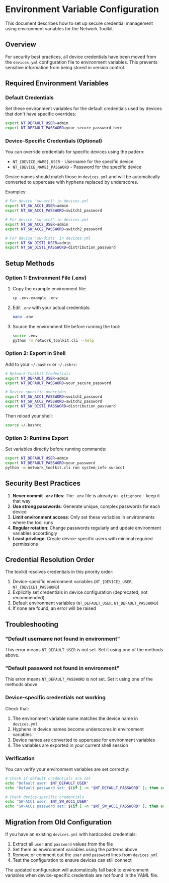 # Environment Variable Configuration

This document describes how to set up secure credential management using environment variables for the Network Toolkit.

## Overview

For security best practices, all device credentials have been moved from the `devices.yml` configuration file to environment variables. This prevents sensitive information from being stored in version control.

## Required Environment Variables

### Default Credentials

Set these environment variables for the default credentials used by devices that don't have specific overrides:

```bash
export NT_DEFAULT_USER=admin
export NT_DEFAULT_PASSWORD=your_secure_password_here
```

### Device-Specific Credentials (Optional)

You can override credentials for specific devices using the pattern:
- `NT_{DEVICE_NAME}_USER` - Username for the specific device
- `NT_{DEVICE_NAME}_PASSWORD` - Password for the specific device

Device names should match those in `devices.yml` and will be automatically converted to uppercase with hyphens replaced by underscores.

Examples:
```bash
# For device 'sw-acc1' in devices.yml
export NT_SW_ACC1_USER=admin
export NT_SW_ACC1_PASSWORD=switch1_password

# For device 'sw-acc2' in devices.yml
export NT_SW_ACC2_USER=admin
export NT_SW_ACC2_PASSWORD=switch2_password

# For device 'sw-dist1' in devices.yml
export NT_SW_DIST1_USER=admin
export NT_SW_DIST1_PASSWORD=distribution_password
```

## Setup Methods

### Option 1: Environment File (.env)

1. Copy the example environment file:
   ```bash
   cp .env.example .env
   ```

2. Edit `.env` with your actual credentials:
   ```bash
   nano .env
   ```

3. Source the environment file before running the tool:
   ```bash
   source .env
   python -m network_toolkit.cli --help
   ```

### Option 2: Export in Shell

Add to your `~/.bashrc` or `~/.zshrc`:
```bash
# Network Toolkit Credentials
export NT_DEFAULT_USER=admin
export NT_DEFAULT_PASSWORD=your_secure_password

# Device-specific overrides
export NT_SW_ACC1_PASSWORD=switch1_password
export NT_SW_ACC2_PASSWORD=switch2_password
export NT_SW_DIST1_PASSWORD=distribution_password
```

Then reload your shell:
```bash
source ~/.bashrc
```

### Option 3: Runtime Export

Set variables directly before running commands:
```bash
export NT_DEFAULT_USER=admin
export NT_DEFAULT_PASSWORD=your_password
python -m network_toolkit.cli run system_info sw-acc1
```

## Security Best Practices

1. **Never commit `.env` files**: The `.env` file is already in `.gitignore` - keep it that way
2. **Use strong passwords**: Generate unique, complex passwords for each device
3. **Limit environment access**: Only set these variables in environments where the tool runs
4. **Regular rotation**: Change passwords regularly and update environment variables accordingly
5. **Least privilege**: Create device-specific users with minimal required permissions

## Credential Resolution Order

The toolkit resolves credentials in this priority order:

1. Device-specific environment variables (`NT_{DEVICE}_USER`, `NT_{DEVICE}_PASSWORD`)
2. Explicitly set credentials in device configuration (deprecated, not recommended)
3. Default environment variables (`NT_DEFAULT_USER`, `NT_DEFAULT_PASSWORD`)
4. If none are found, an error will be raised

## Troubleshooting

### "Default username not found in environment"

This error means `NT_DEFAULT_USER` is not set. Set it using one of the methods above.

### "Default password not found in environment"

This error means `NT_DEFAULT_PASSWORD` is not set. Set it using one of the methods above.

### Device-specific credentials not working

Check that:
1. The environment variable name matches the device name in `devices.yml`
2. Hyphens in device names become underscores in environment variables
3. Device names are converted to uppercase for environment variables
4. The variables are exported in your current shell session

### Verification

You can verify your environment variables are set correctly:
```bash
# Check if default credentials are set
echo "Default user: $NT_DEFAULT_USER"
echo "Default password set: $(if [ -n "$NT_DEFAULT_PASSWORD" ]; then echo "Yes"; else echo "No"; fi)"

# Check device-specific credentials
echo "SW-ACC1 user: $NT_SW_ACC1_USER"
echo "SW-ACC1 password set: $(if [ -n "$NT_SW_ACC1_PASSWORD" ]; then echo "Yes"; else echo "No"; fi)"
```

## Migration from Old Configuration

If you have an existing `devices.yml` with hardcoded credentials:

1. Extract all `user` and `password` values from the file
2. Set them as environment variables using the patterns above
3. Remove or comment out the `user` and `password` lines from `devices.yml`
4. Test the configuration to ensure devices can still connect

The updated configuration will automatically fall back to environment variables when device-specific credentials are not found in the YAML file.
